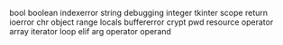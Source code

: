 bool
boolean
indexerror
string
debugging
integer
tkinter
scope
return
ioerror
chr
object
range
locals
buffererror
crypt
pwd
resource
operator
array
iterator
loop
elif
arg
operator
operand


